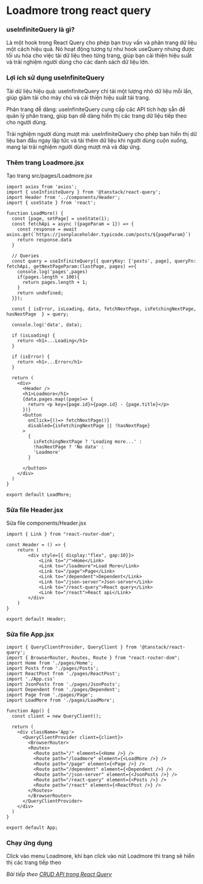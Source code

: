 # Loadmore trong react query

### useInfiniteQuery là gì?

Là một hook trong React Query cho phép bạn truy vấn và phân trang dữ liệu một cách hiệu quả. Nó hoạt động tương tự như hook useQuery nhưng được tối ưu hóa cho việc tải dữ liệu theo từng trang, giúp bạn cải thiện hiệu suất và trải nghiệm người dùng cho các danh sách dữ liệu lớn.

### Lợi ích sử dụng useInfiniteQuery

Tải dữ liệu hiệu quả: useInfiniteQuery chỉ tải một lượng nhỏ dữ liệu mỗi lần, giúp giảm tải cho máy chủ và cải thiện hiệu suất tải trang.

Phân trang dễ dàng: useInfiniteQuery cung cấp các API tích hợp sẵn để quản lý phân trang, giúp bạn dễ dàng hiển thị các trang dữ liệu tiếp theo cho người dùng.

Trải nghiệm người dùng mượt mà: useInfiniteQuery cho phép bạn hiển thị dữ liệu ban đầu ngay lập tức và tải thêm dữ liệu khi người dùng cuộn xuống, mang lại trải nghiệm người dùng mượt mà và đáp ứng.

### Thêm trang Loadmore.jsx

Tạo trang src/pages/Loadmore.jsx

```
import axios from 'axios';
import { useInfiniteQuery } from '@tanstack/react-query';
import Header from '../components/Header';
import { useState } from 'react';

function LoadMore() {
  const [page, setPage] = useState(1);
  const fetchApi = async ({pageParam = 1}) => {
    const response = await axios.get(`https://jsonplaceholder.typicode.com/posts/${pageParam}`)
    return response.data
  }

  // Queries
  const query = useInfiniteQuery({ queryKey: ['posts', page], queryFn: fetchApi, getNextPageParam:(lastPage, pages) =>{
    console.log('pages',pages)
    if(pages.length < 100){
      return pages.length + 1;
    }
    return undefined;
  }});

  const { isError, isLoading, data, fetchNextPage, isFetchingNextPage, hasNextPage  } = query;

  console.log('data', data);

  if (isLoading) {
    return <h1>...Loading</h1>
  }

  if (isError) {
    return <h1>...Error</h1>
  }

  return (
    <div>
      <Header />
      <h1>Loadmore</h1>
      {data.pages.map((page)=> {
        return <p key={page.id}>{page.id} - {page.title}</p>
      })}
      <button 
        onClick={()=> fetchNextPage()}
        disabled={isFetchingNextPage || !hasNextPage}
      >
        {
          isFetchingNextPage ? 'Loading more...' :
          !hasNextPage ? 'No data' : 
          'Loadmore'
        }
        
      </button>
    </div>
  )
}

export default LoadMore;
```

### Sửa file Header.jsx

Sửa file components/Header.jsx

```
import { Link } from "react-router-dom";

const Header = () => {
    return (
        <div style={{ display:"flex", gap:10}}>
            <Link to="/">Home</Link>
            <Link to="/loadmore">Load More</Link>
            <Link to="/page">Page</Link>
            <Link to="/dependent">Dependent</Link>
            <Link to="/json-server">Json-server</Link>
            <Link to="/react-query">React query</Link>
            <Link to="/react">React api</Link>
        </div>
    )
}

export default Header;
```

### Sửa file App.jsx

```
import { QueryClientProvider, QueryClient } from '@tanstack/react-query';
import { BrowserRouter, Routes, Route } from "react-router-dom";
import Home from './pages/Home';
import Posts from './pages/Posts';
import ReactPost from './pages/ReactPost';
import './App.css'
import JsonPosts from './pages/JsonPosts';
import Dependent from './pages/Dependent';
import Page from './pages/Page';
import LoadMore from './pages/LoadMore';

function App() {
  const client = new QueryClient();

  return (
    <div className='App'>
      <QueryClientProvider client={client}>
        <BrowserRouter>
        <Routes>
          <Route path="/" element={<Home />} />
          <Route path="/loadmore" element={<LoadMore />} />
          <Route path="/page" element={<Page />} />
          <Route path="/dependent" element={<Dependent />} />
          <Route path="/json-server" element={<JsonPosts />} />
          <Route path="/react-query" element={<Posts />} />
          <Route path="/react" element={<ReactPost />} />
        </Routes>
        </BrowserRouter>
      </QueryClientProvider>
    </div>
  )
}

export default App;
```

### Chạy ứng dụng

Click vào menu Loadmore, khi bạn click vào nút Loadmore thì trang sẽ hiển thị các trang tiếp theo


*Bài tiếp theo [CRUD API trong React Query](session_008_crud.md)*